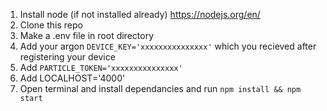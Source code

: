 
1. Install node (if not installed already) https://nodejs.org/en/
2. Clone this repo
3. Make a .env file in root directory
4. Add your argon `DEVICE_KEY='xxxxxxxxxxxxxxx'` which you recieved after registering your device
5. Add `PARTICLE_TOKEN='xxxxxxxxxxxxxxx'`
6. Add LOCALHOST='4000'
7. Open terminal and install dependancies and run `npm install && npm start`